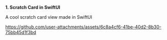 

**1. Scratch Card in SwiftUI**

A cool scratch card view made in SwiftUI
   
https://github.com/user-attachments/assets/6c8a4cf6-41be-40d2-8b30-75bb45d1f3bd

